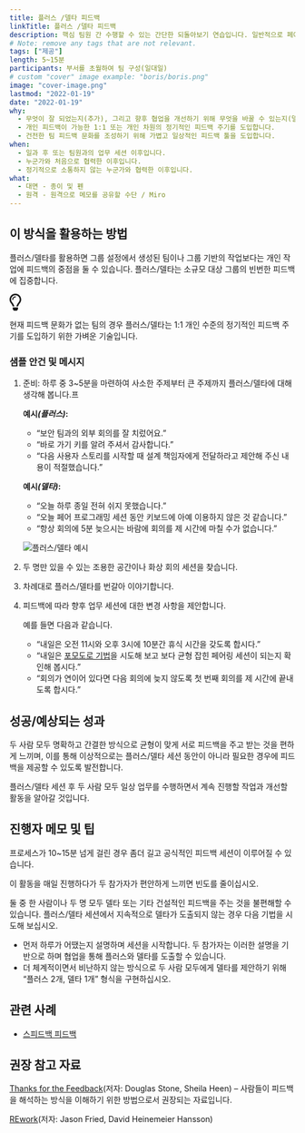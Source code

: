 ```yaml
---
title: 플러스 /델타 피드백
linkTitle: 플러스 /델타 피드백
description: 핵심 팀원 간 수행할 수 있는 간단한 되돌아보기 연습입니다. 일반적으로 페어링 날 마지막에 수행합니다.
# Note: remove any tags that are not relevant.
tags: ["제공"]
length: 5~15분
participants: 부서를 초월하여 팀 구성(일대일)
# custom "cover" image example: "boris/boris.png"
image: "cover-image.png"
lastmod: "2022-01-19"
date: "2022-01-19"
why:
  - 무엇이 잘 되었는지(추가), 그리고 향후 협업을 개선하기 위해 무엇을 바꿀 수 있는지(델타) 이해합니다.
  - 개인 피드백이 가능한 1:1 또는 개인 차원의 정기적인 피드백 주기를 도입합니다.
  - 건전한 팀 피드백 문화를 조성하기 위해 가볍고 일상적인 피드백 툴을 도입합니다.
when:
  - 일과 후 또는 팀원과의 업무 세션 이후입니다.
  - 누군가와 처음으로 협력한 이후입니다.
  - 정기적으로 소통하지 않는 누군가와 협력한 이후입니다.
what:
  - 대면 - 종이 및 펜
  - 원격 - 원격으로 메모를 공유할 수단 / Miro
---
```


<p><div class="bg-gray-dark p-lg-5 p-3
mb-4"><div class="col-lg-9"><h2
id="how-to-use-this-method">이 방식을 활용하는 방법</h2>

<p>플러스/델타를 활용하면 그룹 설정에서 생성된 팀이나 그룹 기반의 작업보다는 개인 작업에 피드백의 중점을 둘 수
있습니다. 플러스/델타는 소규모 대상 그룹의 빈번한 피드백에 집중합니다.</p>

<div class="callout td-box--gray-darkest p-3 my-5
border-bottom border-right border-left border-top row"><div
class="col-1 row align-items-center
justify-content-center"><svg height="30"
aria-hidden="true" focusable="false"
data-prefix="far" data-icon="lightbulb"
role="img" xmlns="http://www.w3.org/2000/svg"
viewBox="0 0 352 512" class="svg-inline--fa
fa-lightbulb"><path fill="currentColor"
d="M176 80c-52.94 0-96 43.06-96 96 0 8.84 7.16 16 16 16s16-7.16
16-16c0-35.3 28.72-64 64-64 8.84 0 16-7.16 16-16s-7.16-16-16-16zM96.06
459.17c0 3.15.93 6.22 2.68 8.84l24.51 36.84c2.97 4.46 7.97 7.14 13.32
7.14h78.85c5.36 0 10.36-2.68 13.32-7.14l24.51-36.84c1.74-2.62 2.67-5.7
2.68-8.84l.05-43.18H96.02l.04 43.18zM176 0C73.72 0 0 82.97 0 176c0
44.37 16.45 84.85 43.56 115.78 16.64 18.99 42.74 58.8 52.42
92.16v.06h48v-.12c-.01-4.77-.72-9.51-2.15-14.07-5.59-17.81-22.82-64.77-62.17-109.67-20.54-23.43-31.52-53.15-31.61-84.14-.2-73.64
59.67-128 127.95-128 70.58 0 128 57.42 128 128 0 30.97-11.24
60.85-31.65 84.14-39.11 44.61-56.42 91.47-62.1 109.46a47.507 47.507 0
0 0-2.22 14.3v.1h48v-.05c9.68-33.37 35.78-73.18 52.42-92.16C335.55
260.85 352 220.37 352 176 352 78.8 273.2 0 176 0z"
class=""></path></svg></div><div
class="col-11"><p>현재 피드백 문화가 없는 팀의 경우 플러스/델타는 1:1
개인 수준의 정기적인 피드백 주기를 도입하기 위한 가벼운
기술입니다.</p></div></div>

</div></div>

<div class="bg-gray-dark p-lg-5 p-3 mb-4"><div
class="col-lg-9"><h3
id="sample-agenda--prompts">샘플 안건 및 메시지</h3>

<ol>

<li>

<p>준비: 하루 중 3~5분을 마련하여 사소한 주제부터 큰 주제까지 플러스/델타에 대해 생각해
봅니다.프</p>

<p><strong>예시<em>(플러스)</em>:</strong></p>

<ul>

<li>“보안 팀과의 외부 회의를 잘 치렀어요.”</li>

<li>“바로 가기 키를 알려 주셔서 감사합니다.”</li>

<li>“다음 사용자 스토리를 시작할 때 설계 책임자에게 전달하라고 제안해 주신 내용이
적절했습니다.”</li>

</ul>

<p><strong>예시<em>(델타)</em>:</strong></p>

<ul>

<li>“오늘 하루 종일 전혀 쉬지 못했습니다.”</li>

<li>“오늘 페어 프로그래밍 세션 동안 키보드에 아예 이용하지 않은 것 같습니다.”</li>

<li>“항상 회의에 5분 늦으시는 바람에 회의를 제 시간에 마칠 수가 없습니다.”</li>

</ul>

<p><img
src="https://tanzu.vmware.com/developer/practices/plus-delta-feedback/images/example-1.png"
alt="플러스/델타 예시"  /></p>

</li>

<li>

<p>두 명만 있을 수 있는 조용한 공간이나 화상 회의 세션을 찾습니다.</p>

</li>

<li>

<p>차례대로 플러스/델타를 번갈아 이야기합니다.</p>

</li>

<li>

<p>피드백에 따라 향후 업무 세션에 대한 변경 사항을 제안합니다.</p>

<p>예를 들면 다음과 같습니다.</p>

<ul>

<li>“내일은 오전 11시와 오후 3시에 10분간 휴식 시간을 갖도록 합시다.”</li>

<li>“내일은 <a
href="https://tanzu.vmware.com/developer/learningpaths/application-development/pair-programming/#describe-the-mechanics-of-the-drivernavigator-style-of-pair-programming">포모도로
기법</a>을 시도해 보고 보다 균형 잡힌 페어링 세션이 되는지 확인해 봅시다.”</li>

<li>“회의가 연이어 있다면 다음 회의에 늦지 않도록 첫 번째 회의를 제 시간에 끝내도록
합시다.”</li>

</ul>

</li>

</ol>

</div></div></p>

<p><div class="bg-gray-dark p-lg-5 p-3
mb-4"><div class="col-lg-9"><h2
id="successexpected-outcomes">성공/예상되는 성과</h2>

<p>두 사람 모두 명확하고 간결한 방식으로 균형이 맞게 서로 피드백을 주고 받는 것을 편하게 느끼며, 이를 통해
이상적으로는 플러스/델타 세션 동안이 아니라 필요한 경우에 피드백을 제공할 수 있도록 발전합니다.</p>

<p>플러스/델타 세션 후 두 사람 모두 일상 업무를 수행하면서 계속 진행할 작업과 개선할 활동을 알아갈
것입니다.</p>

</div></div>

<div class="bg-gray-dark p-lg-5 p-3 mb-4"><div
class="col-lg-9"><h2
id="facilitator-notes--tips">진행자 메모 및 팁</h2>

<p>프로세스가 10~15분 넘게 걸린 경우 좀더 길고 공식적인 피드백 세션이 이루어질 수
있습니다.</p>

<p>이 활동을 매일 진행하다가 두 참가자가 편안하게 느끼면 빈도를 줄이십시오.</p>

<p>둘 중 한 사람이나 두 명 모두 델타 또는 기타 건설적인 피드백을 주는 것을 불편해할 수 있습니다.
플러스/델타 세션에서 지속적으로 델타가 도출되지 않는 경우 다음 기법을 시도해 보십시오.</p>

<ul>

<li>먼저 하루가 어땠는지 설명하며 세션을 시작합니다. 두 참가자는 이러한 설명을 기반으로 하며 협업을 통해
플러스와 델타를 도출할 수 있습니다.</li>

<li>더 체계적이면서 비난하지 않는 방식으로 두 사람 모두에게 델타를 제안하기 위해 “플러스 2개, 델타 1개”
형식을 구현하십시오.</li>

</ul>

</div></div></p>

<div class="bg-gray-dark p-lg-5 p-3 mb-4"><div
class="col-lg-9"><h2
id="related-practices">관련 사례</h2>

<ul>

<li><a
href="https://tanzu.vmware.com/developer/practices/speedback">스피드백
피드백</a></li>

</ul>

</div></div>

<div class="bg-gray-dark p-lg-5 p-3 mb-4"><div
class="col-lg-9"><h2
id="recommended-references">권장 참고 자료</h2>

<p><a
href="https://www.penguinrandomhouse.com/books/313485/thanks-for-the-feedback-by-douglas-stone-and-sheila-heen/"
target="_blank" rel="nofollow">Thanks for the
Feedback</a>(저자: Douglas Stone, Sheila Heen) &ndash; 사람들이
피드백을 해석하는 방식을 이해하기 위한 방법으로서 권장되는 자료입니다.</p>

<p><a href="https://basecamp.com/books/rework"
target="_blank"
rel="nofollow">REwork</a>(저자: Jason Fried, David
Heinemeier Hansson)</p>

</div></div>
